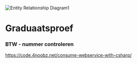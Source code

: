 
![Entity Relationship Diagram1](https://user-images.githubusercontent.com/95094213/197722907-8b4223c1-e2ff-4b0e-9bb5-2743dbcffe4a.jpg)

# Graduaatsproef

### BTW - nummer controleren
https://code.4noobz.net/consume-webservice-with-csharp/
